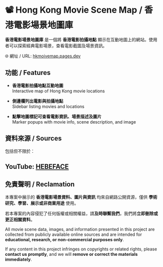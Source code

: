 # 📽️ Hong Kong Movie Scene Map / 香港電影場景地圖庫

**香港電影場景地圖庫** 是一個將 **香港電影拍攝地點** 顯示在互動地圖上的網站。使用者可以探索經典電影場景，查看電影截圖及場景資訊。

🌐 網址 / URL: [hkmoivemap.pages.dev](https://hkmoivemap.pages.dev)

## 功能 / Features

- **香港電影拍攝地點互動地圖**  
  Interactive map of Hong Kong movie locations

- **側邊欄列出電影與拍攝地點**  
  Sidebar listing movies and locations

- **點擊地圖標記可查看電影資訊、場景描述及圖片**  
  Marker popups with movie info, scene description, and image

## 資料來源 / Sources
  
  包括但不限於：
  
  YouTube: [HEBEFACE](https://www.youtube.com/@HEBEFACE)  
---

## 免責聲明 / Reclamation

 
本專案中展示的 **香港電影場景資料、圖片與資訊** 均來自網路公開資源，僅供 **學術研究、學習、展示或非商業用途** 使用。  

若本專案的內容侵犯了任何版權或相關權益，請**及時聯繫我們**，我們將**立即刪除或更正相關資料**。

  
All movie scene data, images, and information presented in this project are collected from publicly available online sources and are intended for **educational, research, or non-commercial purposes only**.  

If any content in this project infringes on copyrights or related rights, please **contact us promptly**, and we will **remove or correct the materials immediately**.
